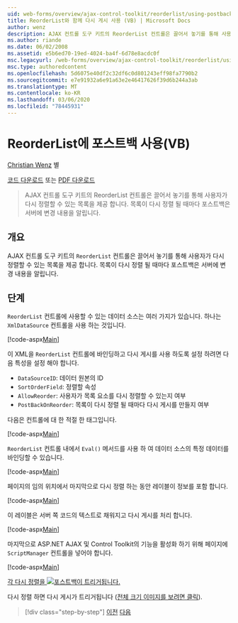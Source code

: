 ```yaml
---
uid: web-forms/overview/ajax-control-toolkit/reorderlist/using-postbacks-with-reorderlist-vb
title: ReorderList와 함께 다시 게시 사용 (VB) | Microsoft Docs
author: wenz
description: AJAX 컨트롤 도구 키트의 ReorderList 컨트롤은 끌어서 놓기를 통해 사용자가 다시 정렬할 수 있는 목록을 제공 합니다. 목록이 다시 정렬 될 때마다 po ...
ms.author: riande
ms.date: 06/02/2008
ms.assetid: e5b6ed70-19ed-4024-ba4f-6d78e8acdc0f
msc.legacyurl: /web-forms/overview/ajax-control-toolkit/reorderlist/using-postbacks-with-reorderlist-vb
msc.type: authoredcontent
ms.openlocfilehash: 5d6075e40df2c32df6c0d801243eff98fa7790b2
ms.sourcegitcommit: e7e91932a6e91a63e2e46417626f39d6b244a3ab
ms.translationtype: MT
ms.contentlocale: ko-KR
ms.lasthandoff: 03/06/2020
ms.locfileid: "78445931"
---
```

# <a name="using-postbacks-with-reorderlist-vb"></a>ReorderList에 포스트백 사용(VB)

[Christian Wenz](https://github.com/wenz) 별

[코드 다운로드](https://download.microsoft.com/download/9/3/f/93f8daea-bebd-4821-833b-95205389c7d0/ReorderList4.vb.zip) 또는 [PDF 다운로드](https://download.microsoft.com/download/2/d/c/2dc10e34-6983-41d4-9c08-f78f5387d32b/reorderlist4VB.pdf)

> AJAX 컨트롤 도구 키트의 ReorderList 컨트롤은 끌어서 놓기를 통해 사용자가 다시 정렬할 수 있는 목록을 제공 합니다. 목록이 다시 정렬 될 때마다 포스트백은 서버에 변경 내용을 알립니다.

## <a name="overview"></a>개요

AJAX 컨트롤 도구 키트의 `ReorderList` 컨트롤은 끌어서 놓기를 통해 사용자가 다시 정렬할 수 있는 목록을 제공 합니다. 목록이 다시 정렬 될 때마다 포스트백은 서버에 변경 내용을 알립니다.

## <a name="steps"></a>단계

`ReorderList` 컨트롤에 사용할 수 있는 데이터 소스는 여러 가지가 있습니다. 하나는 `XmlDataSource` 컨트롤을 사용 하는 것입니다.

[!code-aspx[Main](using-postbacks-with-reorderlist-vb/samples/sample1.aspx)]

이 XML을 `ReorderList` 컨트롤에 바인딩하고 다시 게시를 사용 하도록 설정 하려면 다음 특성을 설정 해야 합니다.

- `DataSourceID`: 데이터 원본의 ID
- `SortOrderField`: 정렬할 속성
- `AllowReorder`: 사용자가 목록 요소를 다시 정렬할 수 있는지 여부
- `PostBackOnReorder`: 목록이 다시 정렬 될 때마다 다시 게시를 만들지 여부

다음은 컨트롤에 대 한 적절 한 태그입니다.

[!code-aspx[Main](using-postbacks-with-reorderlist-vb/samples/sample2.aspx)]

`ReorderList` 컨트롤 내에서 `Eval()` 메서드를 사용 하 여 데이터 소스의 특정 데이터를 바인딩할 수 있습니다.

[!code-aspx[Main](using-postbacks-with-reorderlist-vb/samples/sample3.aspx)]

페이지의 임의 위치에서 마지막으로 다시 정렬 하는 동안 레이블이 정보를 포함 합니다.

[!code-aspx[Main](using-postbacks-with-reorderlist-vb/samples/sample4.aspx)]

이 레이블은 서버 쪽 코드의 텍스트로 채워지고 다시 게시를 처리 합니다.

[!code-aspx[Main](using-postbacks-with-reorderlist-vb/samples/sample5.aspx)]

마지막으로 ASP.NET AJAX 및 Control Toolkit의 기능을 활성화 하기 위해 페이지에 `ScriptManager` 컨트롤을 넣어야 합니다.

[!code-aspx[Main](using-postbacks-with-reorderlist-vb/samples/sample6.aspx)]

[각 다시 정렬을 ![포스트백이 트리거됩니다.](using-postbacks-with-reorderlist-vb/_static/image2.png)](using-postbacks-with-reorderlist-vb/_static/image1.png)

다시 정렬 하면 다시 게시가 트리거됩니다 ([전체 크기 이미지를 보려면 클릭](using-postbacks-with-reorderlist-vb/_static/image3.png)).

> [!div class="step-by-step"]
> [이전](drag-and-drop-via-reorderlist-cs.md)
> [다음](drag-and-drop-via-reorderlist-vb.md)

